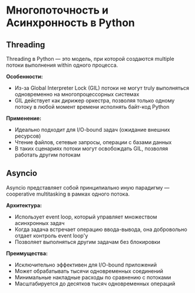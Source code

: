 # Многопоточность и Асинхронность в Python

## Threading

Threading в Python — это модель, при которой создаются multiple потоки выполнения within одного процесса. 

**Особенности:**
- Из-за Global Interpreter Lock (GIL) потоки не могут truly выполняться одновременно на многопроцессорных системах
- GIL действует как дирижер оркестра, позволяя только одному потоку в любой момент времени исполнять байт-код Python

**Применение:**
- Идеально подходит для I/O-bound задач (ожидание внешних ресурсов)
- Чтение файлов, сетевые запросы, операции с базами данных
- В таких сценариях потоки могут освобождать GIL, позволяя работать другим потокам

## Asyncio

Asyncio представляет собой принципиально иную парадигму — cooperative multitasking в рамках одного потока.

**Архитектура:**
- Использует event loop, который управляет множеством асинхронных задач
- Когда задача встречает операцию ввода-вывода, она добровольно отдает контроль event loop'у
- Позволяет выполняться другим задачам без блокировки

**Преимущества:**
- Исключительно эффективен для I/O-bound приложений
- Может обрабатывать тысячи одновременных соединений
- Минимальные накладные расходы по сравнению с потоками
- Масштабируется до десятков тысяч одновременных операций
